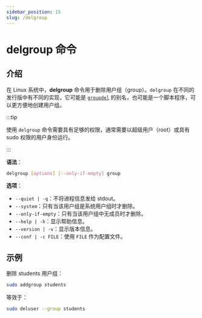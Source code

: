 ```yaml
---
sidebar_position: 15
slug: /delgroup
---
```


# delgroup 命令



## 介绍

在 Linux 系统中，**delgroup** 命令用于删除用户组（group）。`delgroup` 在不同的发行版中有不同的实现，它可能是 [`groupdel`](/linux-command/groupdel) 的别名，也可能是一个脚本程序，可以更方便地创建用户组。

:::tip

使用 `delgroup` 命令需要具有足够的权限，通常需要以超级用户（root）或具有 sudo 权限的用户身份运行。

:::

**语法**：

```bash
delgroup [options] [--only-if-empty] group
```

**选项**：

- `--quiet | -q`：不将进程信息发给 stdout。
- `--system`：只有当该用户组是系统用户组时才删除。
- `--only-if-empty`：只有当该用户组中无成员时才删除。
- `--help | -h`：显示帮助信息。
- `--version | -v`：显示版本信息。
- `--conf | -c FILE`：使用 `FILE` 作为配置文件。



## 示例

删除 students 用户组：

```bash
sudo addgroup students
```

等效于：

```bash
sudo deluser --group students
```

